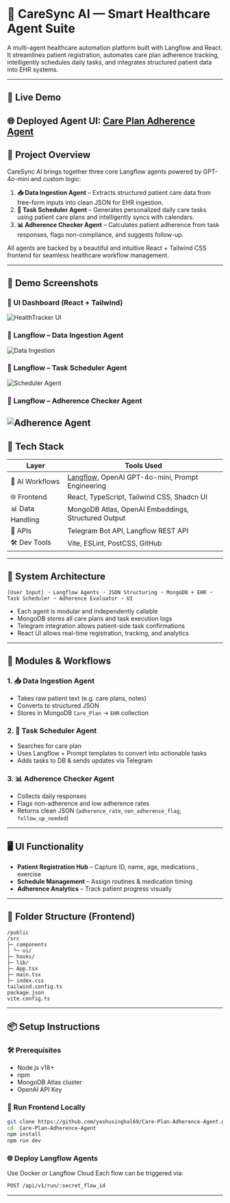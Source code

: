 # 💙 CareSync AI — Smart Healthcare Agent Suite

A multi-agent healthcare automation platform built with Langflow and React. It streamlines patient registration, automates care plan adherence tracking, intelligently schedules daily tasks, and integrates structured patient data into EHR systems.

---

## 🚀 Live Demo
**🌐 Deployed Agent UI:** [Care Plan Adherence Agent](https://your-deployed-app-url.com)
---


## 🧠 Project Overview

CareSync AI brings together three core Langflow agents powered by GPT-4o-mini and custom logic:

1. **📥 Data Ingestion Agent** – Extracts structured patient care data from free-form inputs into clean JSON for EHR ingestion.
2. **📅 Task Scheduler Agent** – Generates personalized daily care tasks using patient care plans and intelligently syncs with calendars.
3. **📊 Adherence Checker Agent** – Calculates patient adherence from task responses, flags non-compliance, and suggests follow-up.

All agents are backed by a beautiful and intuitive React + Tailwind CSS frontend for seamless healthcare workflow management.

---

## 🚀 Demo Screenshots

### 🔹 UI Dashboard (React + Tailwind)
![HealthTracker UI](./public/images/Ui.png)

### 🔹 Langflow – Data Ingestion Agent
![Data Ingestion](./public/images/Data_Ingestion.png)

### 🔹 Langflow – Task Scheduler Agent
![Scheduler Agent](./public/images/Task_schedular.png)


### 🔹 Langflow – Adherence Checker Agent
![Adherence Agent](./public/images/Adherence.png)
---

## 🧱 Tech Stack

| Layer            | Tools Used                         |
|------------------|------------------------------------|
| 🧠 AI Workflows   | [Langflow](https://langflow.org), OpenAI GPT-4o-mini, Prompt Engineering |
| 🌐 Frontend      | React, TypeScript, Tailwind CSS, Shadcn UI |
| 📊 Data Handling | MongoDB Atlas, OpenAI Embeddings, Structured Output |
| 🔌 APIs          | Telegram Bot API, Langflow REST API |
| 🛠 Dev Tools     | Vite, ESLint, PostCSS, GitHub       |

---
 
## 🧩 System Architecture

```
[User Input] ➝ Langflow Agents ➝ JSON Structuring ➝ MongoDB + EHR ➝ Task Scheduler ➝ Adherence Evaluator ➝ UI
```

- Each agent is modular and independently callable  
- MongoDB stores all care plans and task execution logs  
- Telegram integration allows patient-side task confirmations  
- React UI allows real-time registration, tracking, and analytics

---

## 🧪 Modules & Workflows

### 1. 📥 **Data Ingestion Agent**
- Takes raw patient text (e.g. care plans, notes)  
- Converts to structured JSON  
- Stores in MongoDB `Care_Plan` → `EHR` collection

### 2. 📅 **Task Scheduler Agent**
- Searches for care plan  
- Uses Langflow + Prompt templates to convert into actionable tasks  
- Adds tasks to DB & sends updates via Telegram

### 3. 📊 **Adherence Checker Agent**
- Collects daily responses  
- Flags non-adherence and low adherence rates  
- Returns clean JSON (`adherence_rate`, `non_adherence_flag`, `follow_up_needed`)

---

## 🖥️ UI Functionality

- **Patient Registration Hub** – Capture ID, name, age, medications , exercise
- **Schedule Management** – Assign routines & medication timing  
- **Adherence Analytics** – Track patient progress visually

---

## 📁 Folder Structure (Frontend)

```
/public
/src
├─ components
│ └─ ui/
├─ hooks/
├─ lib/
├─ App.tsx
├─ main.tsx
├─ index.css
tailwind.config.ts
package.json
vite.config.ts
```
---

## 📦 Setup Instructions

### 🛠 Prerequisites
- Node.js v18+  
- npm  
- MongoDB Atlas cluster  
- OpenAI API Key  

### 🧪 Run Frontend Locally

```bash
git clone https://github.com/yashusinghal69/Care-Plan-Adherence-Agent.git
cd  Care-Plan-Adherence-Agent
npm install
npm run dev
```

### 🌐 Deploy Langflow Agents

Use Docker or Langflow Cloud
Each flow can be triggered via:

```bash
POST /api/v1/run/:secret_flow_id
```

---
 



 


 
 
 